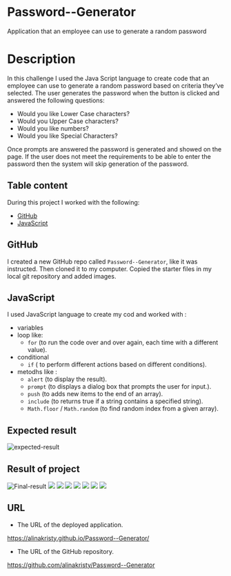 # Password--Generator

Application that an employee can use to generate a random password

# Description

In this challenge I used the Java Script language to create code that an employee can use to generate a random password based on criteria they’ve selected.
The user generates the password when the button is clicked and answered the following questions:
  * Would you like Lower Case characters?
  * Would you Upper Case characters?
  * Would you like numbers?
  * Would you like Special Characters?

   Once prompts are answered the password is generated and showed on the page.
  If the user does not meet the requirements to be able to enter the password then the system will skip generation of the password.

 ## Table content

 During this project I worked with the following:

- [GitHub](#github)
- [JavaScript](#javascript)

## GitHub 

I created a new GitHub repo called  `Password--Generator`, like it was instructed. Then cloned it to my computer. Copied the starter files in my local git repository and added images. 


## JavaScript

 I used JavaScript language to create my cod and worked with :
 - variables
 - loop like:
     - `for` (to run the code over and over again, each time with a different value).
 - conditional 
     - `if` ( to perform different actions based on different conditions).
 - metodhs like : 
     - `alert` (to display the result).
     - `prompt` (to displays a dialog box that prompts the user for input.).
     - `push` (to adds new items to the end of an array).
     - `include` (to returns true if a string contains a specified string).
     - `Math.floor` / `Math.random` (to find random index from a given array).


## Expected result

![expected-result](./images/expected-result.png)

## Result of project
 ![Final-result](./images/final%20%20rezult.png)
 ![](./images/Screenshot%202023-11-24%20at%2016.13.20.png)
 ![](./images/length.png)
 ![](./images/lower%20case%20character.png)
 ![](./images/upper%20case.png)
 ![](./images/number.png)
 ![](./images/special%20carachters.png)
 ![](./images/password.png)


## URL

* The URL of the deployed application.

https://alinakristy.github.io/Password--Generator/

* The URL of the GitHub repository. 

https://github.com/alinakristy/Password--Generator 
